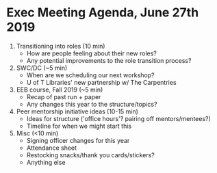 # Exec Meeting Agenda, June 27th 2019

1. Transitioning into roles (10 min)
    - How are people feeling about their new roles? 
    - Any potential improvements to the role transition process?
2. SWC/DC (~5 min)
    - When are we scheduling our next workshop?
    - U of T Libraries' new partnership w/ The Carpentries
3. EEB course, Fall 2019 (~5 min)
    - Recap of past run + paper
    - Any changes this year to the structure/topics?
4. Peer mentorship initiative ideas (10-15 min)
    - Ideas for structure ('office hours'? pairing off mentors/mentees?)
    - Timeline for when we might start this
5. Misc (<10 min)
    - Signing officer changes for this year
    - Attendance sheet
    - Restocking snacks/thank you cards/stickers?
    - Anything else

